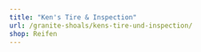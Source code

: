 ```yaml
---
title: "Ken's Tire & Inspection"
url: /granite-shoals/kens-tire-und-inspection/
shop: Reifen
---
```

